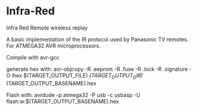 # Infra-Red
Infra Red Remote wireless replay 

A basic implementation of the IR protocol used by Panasonic TV remotes. 
For ATMEGA32 AVR microprocessors.

Compile with avr-gcc

generate hex with:
avr-objcopy -R .eeprom -R .fuse -R .lock -R .signature -O ihex $(TARGET_OUTPUT_FILE) $(TARGET_OUTPUT_DIR)$(TARGET_OUTPUT_BASENAME).hex

Flash with:
avrdude -p atmega32 -P usb -c usbasp -U flash:w:$(TARGET_OUTPUT_BASENAME).hex

